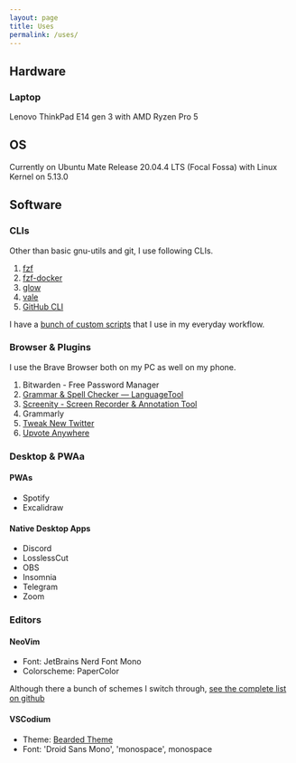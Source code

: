 ```yaml
---
layout: page
title: Uses
permalink: /uses/
---
```


## Hardware

### Laptop

Lenovo ThinkPad E14 gen 3 with AMD Ryzen Pro 5

## OS

Currently on Ubuntu Mate Release 20.04.4 LTS (Focal Fossa) with Linux Kernel on 5.13.0

## Software

### CLIs

Other than basic gnu-utils and git, I use following CLIs.

1. [fzf](https://github.com/junegunn/fzf)
2. [fzf-docker](https://github.com/MartinRamm/fzf-docker)
3. [glow](https://github.com/charmbracelet/glow)
4. [vale](https://github.com/errata-ai/vale)
5. [GitHub CLI](https://cli.github.com/)

I have a [bunch of custom scripts](https://github.com/Bhupesh-V/.Varshney/tree/master/scripts) that I use in my everyday workflow.

### Browser & Plugins

I use the Brave Browser both on my PC as well on my phone.

1. Bitwarden - Free Password Manager
2. [Grammar & Spell Checker — LanguageTool](https://chrome.google.com/webstore/detail/grammar-spell-checker-%E2%80%94-l/oldceeleldhonbafppcapldpdifcinji)
3. [Screenity - Screen Recorder & Annotation Tool](https://chrome.google.com/webstore/detail/screenity-screen-recorder/kbbdabhdfibnancpjfhlkhafgdilcnji)
4. Grammarly
5. [Tweak New Twitter](https://chrome.google.com/webstore/detail/tweak-new-twitter/kpmjjdhbcfebfjgdnpjagcndoelnidfj)
6. [Upvote Anywhere](https://chrome.google.com/webstore/detail/upvote-anywhere/amlfbbehleledmbphnielafhieceggal)

### Desktop & PWAa

#### PWAs
- Spotify
- Excalidraw

#### Native Desktop Apps
- Discord
- LosslessCut
- OBS
- Insomnia
- Telegram
- Zoom

### Editors

#### NeoVim

- Font: JetBrains Nerd Font Mono
- Colorscheme: PaperColor

Although there a bunch of schemes I switch through, [see the complete list on github](https://github.com/stars/Bhupesh-V/lists/vim-colorschemes)

#### VSCodium

- Theme: [Bearded Theme](https://marketplace.visualstudio.com/items?itemName=BeardedBear.beardedtheme)
- Font: 'Droid Sans Mono', 'monospace', monospace


